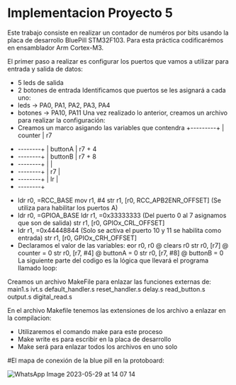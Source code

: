 # Implementacion Proyecto 5
Este trabajo consiste en realizar un contador de numéros por bits usando la placa de desarrollo BluePill STM32F103.
Para esta práctica codificarémos en ensamblador Arm Cortex-M3.

El primer paso a realizar es configurar los puertos que vamos a utilizar para entrada y salida de datos:
  - 5 leds de salida
  - 2 botones de entrada
Identificamos que puertos se les asignará a cada uno:
  - leds -> PA0, PA1, PA2, PA3, PA4
  - botones -> PA10, PA11
 Una vez realizado lo anterior, creamos un archivo para realizar la configuración:
  - Creamos un marco asigando las variables que contendra
   +---------+
   | counter | r7
   + --------+
   | buttonA | r7 + 4
   + --------+
   | buttonB | r7 + 8
   + --------+
   |         |
   + --------+
   | r7      |
   + --------+
   | lr      |
   + --------+
  -  ldr     r0, =RCC_BASE
        mov     r1, #4
        str     r1, [r0, RCC_APB2ENR_OFFSET] (Se utiliza para habilitar los puertos A)
  - ldr     r0, =GPIOA_BASE 
        ldr     r1, =0x33333333 (Del puerto 0 al 7 asignamos que son de salida)
    str     r1, [r0, GPIOx_CRL_OFFSET]
   - ldr     r1, =0x44448844 (Solo se activa el puerto 10 y 11 se habilita como entrada)
     str     r1, [r0, GPIOx_CRH_OFFSET]
 - Declaramos el valor de las variables:
        eor     r0, r0       @ clears r0
        str     r0, [r7]     @ counter = 0
        str     r0, [r7, #4] @ buttonA = 0
        str     r0, [r7, #8] @ buttonB = 0
La siguiente parte del codigo es la lógica que llevará el programa llamado loop:

Creamos un archivo MakeFile para enlazar las funciones externas de:
main1.s ivt.s default_handler.s reset_handler.s delay.s read_button.s output.s digital_read.s

En el archivo Makefile tenemos las extensiones de los archivo a enlazar en la compilacion:
- Utilizaremos el comando make para este proceso
- Make write es para escribir en la placa de desarrollo
- Make será para enlazar todos los archivos en uno solo


#El mapa de conexión de la blue pill en la protoboard:

![WhatsApp Image 2023-05-29 at 14 07 14](https://github.com/Maiki2002/Leds/assets/105370860/dd3a6409-7fcd-4e79-a52d-38e61aa29954)


     
